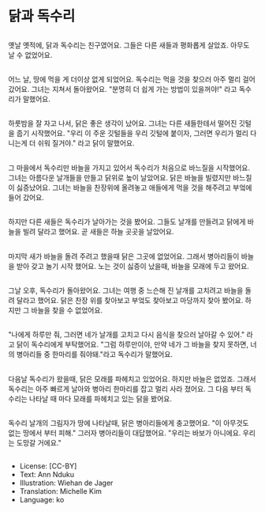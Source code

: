 # 닭과 독수리

##
옛날 옛적에, 닭과 독수리는 친구였어요. 그들은 다른 새들과 평화롭게 살았죠. 아무도 날 수 없었어요.

##
어느 날, 땅에 먹을 게 더이상 없게 되었어요. 독수리는 먹을 것을 찾으러 아주 멀리 걸어 갔어요. 그녀는 지쳐서 돌아왔어요. "분명히 더 쉽게 가는 방법이 있을꺼야!" 라고 독수리가 말했어요.

##
하룻밤을 잘 자고 나서, 닭은 좋은 생각이 났어요. 그녀는 다른 새들한테서 떨어진 깃털을 줍기 시작했어요. "우리 이 주운 깃털들을 우리 깃털에 붙이자, 그러면 우리가 멀리 다니는게 더 쉬워 질거야." 라고 닭이 말했어요.

##
그 마을에서 독수리만 바늘을 가지고 있어서 독수리가 처음으로 바느질을 시작했어요. 그녀는 아름다운 날개들을 만들고 닭위로 높이 날았어요. 닭은 바늘을 빌렸지만 바느질이 싫증났어요. 그녀는 바늘을 찬장위에 올려놓고 애들에게 먹을 것을 해주려고 부엌에 들어 갔어요.

##
하지만 다른 새들은 독수리가 날아가는 것을 봤어요. 그들도 날개를 만들려고 닭에게 바늘을 빌려 달라고 했어요. 곧 새들은 하늘 곳곳을 날았어요.

##
마지막 새가 바늘을 돌려 주려고 했을때 닭은 그곳에 없었어요. 그래서 병아리들이 바늘을 받아 갖고 놀기 시작 했어요. 노는 것이 싫증이 났을때, 바늘을 모래에 두고 왔어요.

##
그날 오후, 독수리가 돌아왔어요. 그녀는 여행 중 느슨해 진 날개를 고치려고 바늘을 돌려 달라고 했어요. 닭은 찬장 위를 찾아보고 부엌도 찾아보고 마당까지 찾아 봤어요. 하지만 그 바늘을 찾을 수 없었어요.

##
"나에게 하루만 줘, 그러면 네가 날개를 고치고 다시 음식을 찾으러 날아갈 수 있어." 라고 닭이 독수리에게 부탁했어요. "그럼 하루만이야, 만약 네가 그 바늘을 찾지 못하면, 너의 병아리들 중 한마리를 줘야돼."라고 독수리가 말했어요.

##
다음날 독수리가 왔을때, 닭은 모래를 파헤치고 있었어요. 하지만 바늘은 없었죠. 그래서 독수리는 아주 빠르게 날아와 병아리 한마리를 잡고 멀리 사라 졌어요. 그 다음 부터 독수리는 나타날 때 마다 모래를 파헤치고 있는 닭을 봤어요.

##
독수리 날개의 그림자가 땅에 나타날때, 닭은 병아리들에게 충고했어요. "이 아무것도 없는 땅에서 부터 피해." 그러자 병아리들이 대답했어요. "우리는 바보가 아니에요. 우리는 도망갈 거에요."

##
* License: [CC-BY]
* Text: Ann Nduku
* Illustration: Wiehan de Jager
* Translation: Michelle Kim
* Language: ko
